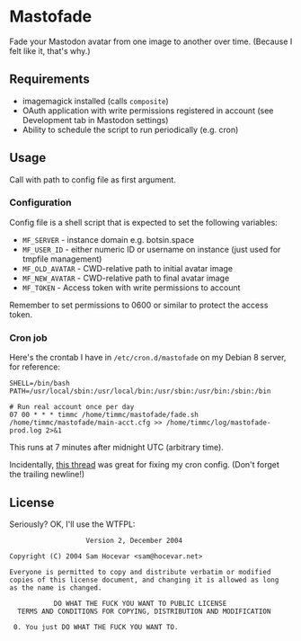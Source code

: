 # Mastofade

Fade your Mastodon avatar from one image to another over
time. (Because I felt like it, that's why.)

## Requirements

- imagemagick installed (calls `composite`)
- OAuth application with write permissions registered in account
  (see Development tab in Mastodon settings)
- Ability to schedule the script to run periodically (e.g. cron)

## Usage

Call with path to config file as first argument.

### Configuration

Config file is a shell script that is expected to set the following
variables:

- `MF_SERVER` - instance domain e.g. botsin.space
- `MF_USER_ID` - either numeric ID or username on instance (just used
  for tmpfile management)
- `MF_OLD_AVATAR` - CWD-relative path to initial avatar image
- `MF_NEW_AVATAR` - CWD-relative path to final avatar image
- `MF_TOKEN` - Access token with write permissions to account

Remember to set permissions to 0600 or similar to protect the access
token.

### Cron job

Here's the crontab I have in `/etc/cron.d/mastofade` on my Debian 8
server, for reference:

```
SHELL=/bin/bash
PATH=/usr/local/sbin:/usr/local/bin:/usr/sbin:/usr/bin:/sbin:/bin

# Run real account once per day
07 00 * * * timmc /home/timmc/mastofade/fade.sh /home/timmc/mastofade/main-acct.cfg >> /home/timmc/log/mastofade-prod.log 2>&1
```

This runs at 7 minutes after midnight UTC (arbitrary time).

Incidentally,
[this thread](https://askubuntu.com/questions/23009/why-crontab-scripts-are-not-working)
was great for fixing my cron config. (Don't forget the trailing
newline!)

## License

Seriously? OK, I'll use the WTFPL:

```
                   Version 2, December 2004

Copyright (C) 2004 Sam Hocevar <sam@hocevar.net>

Everyone is permitted to copy and distribute verbatim or modified
copies of this license document, and changing it is allowed as long
as the name is changed.

           DO WHAT THE FUCK YOU WANT TO PUBLIC LICENSE
  TERMS AND CONDITIONS FOR COPYING, DISTRIBUTION AND MODIFICATION

 0. You just DO WHAT THE FUCK YOU WANT TO.
```
